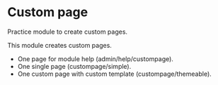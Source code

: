 Custom page
=======================

Practice module to create custom pages.


This module creates custom pages.
- One page for module help (admin/help/custompage).
- One single page (custompage/simple).
- One custom page with custom template (custompage/themeable).
